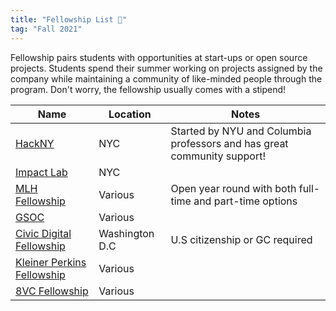```yaml
---
title: "Fellowship List 👔"
tag: "Fall 2021"
---
```


Fellowship pairs students with opportunities at start-ups or open source projects. Students spend their summer working on projects assigned by the company while maintaining a community of like-minded people through the program. Don't worry, the fellowship usually comes with a stipend!

| Name                                                                                 | Location       | Notes                                                                   |
| ------------------------------------------------------------------------------------ | -------------- | ----------------------------------------------------------------------- |
| [HackNY](https://hackny.org/)                                                        | NYC            | Started by NYU and Columbia professors and has great community support! |
| [Impact Lab](https://www.impactlabs.io/fellowship)                                   | NYC            |                                                                         |
| [MLH Fellowship](https://fellowship.mlh.io/)                                         | Various        | Open year round with both full-time and part-time options               |
| [GSOC](https://summerofcode.withgoogle.com/)                                         | Various        |                                                                         |
| [Civic Digital Fellowship](https://www.codingitforward.com/civic-digital-fellowship) | Washington D.C | U.S citizenship or GC required                                          |
| [Kleiner Perkins Fellowship](https://fellows.kleinerperkins.com/)                    | Various        |                                                                         |
| [8VC Fellowship](https://www.8vcfellowship.com/)                                     | Various        |                                                                         |
